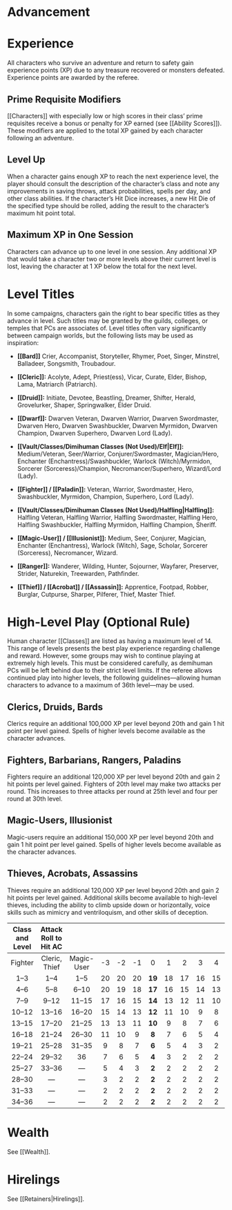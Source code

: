 # Advancement

# Experience

All characters who survive an adventure and return to safety gain experience points (XP) due to any treasure recovered or monsters defeated. Experience points are awarded by the referee.

## Prime Requisite Modifiers

[[Characters]] with especially low or high scores in their class’ prime requisites receive a bonus or penalty for XP earned (see [[Ability Scores]]). These modifiers are applied to the total XP gained by each character following an adventure.

## Level Up

When a character gains enough XP to reach the next experience level, the player should consult the description of the character’s class and note any improvements in saving throws, attack probabilities, spells per day, and other class abilities. If the character’s Hit Dice increases, a new Hit Die of the specified type should be rolled, adding the result to the character’s maximum hit point total.

## Maximum XP in One Session

Characters can advance up to one level in one session. Any additional XP that would take a character two or more levels above their current level is lost, leaving the character at 1 XP below the total for the next level.

# Level Titles

In some campaigns, characters gain the right to bear specific titles as they advance in level. Such titles may be granted by the guilds, colleges, or temples that PCs are associates of. Level titles often vary significantly between campaign worlds, but the following lists may be used as inspiration:

- **[[Bard]]** Crier, Accompanist, Storyteller, Rhymer, Poet, Singer, Minstrel, Balladeer, Songsmith, Troubadour.

- **[[Cleric]]:** Acolyte, Adept, Priest(ess), Vicar, Curate, Elder, Bishop, Lama, Matriarch (Patriarch).

- **[[Druid]]:** Initiate, Devotee, Beastling, Dreamer, Shifter, Herald, Grovelurker, Shaper, Springwalker, Elder Druid.

- **[[Dwarf]]:** Dwarven Veteran, Dwarven Warrior, Dwarven Swordmaster, Dwarven Hero, Dwarven Swashbuckler, Dwarven Myrmidon, Dwarven Champion, Dwarven Superhero, Dwarven Lord (Lady).

- **[[Vault/Classes/Dimihuman Classes (Not Used)/Elf|Elf]]:** Medium/Veteran, Seer/Warrior, Conjurer/Swordmaster, Magician/Hero, Enchanter (Enchantress)/Swashbuckler, Warlock (Witch)/Myrmidon, Sorcerer (Sorceress)/Champion, Necromancer/Superhero, Wizard/Lord (Lady).

- **[[Fighter]] / [[Paladin]]:** Veteran, Warrior, Swordmaster, Hero, Swashbuckler, Myrmidon, Champion, Superhero, Lord (Lady).

- **[[Vault/Classes/Dimihuman Classes (Not Used)/Halfling|Halfling]]:** Halfling Veteran, Halfling Warrior, Halfling Swordmaster, Halfling Hero, Halfling Swashbuckler, Halfling Myrmidon, Halfling Champion, Sheriff.

- **[[Magic-User]] / [[Illusionist]]:** Medium, Seer, Conjurer, Magician, Enchanter (Enchantress), Warlock (Witch), Sage, Scholar, Sorcerer (Sorceress), Necromancer, Wizard.

- **[[Ranger]]:** Wanderer, Wilding, Hunter, Sojourner, Wayfarer, Preserver, Strider, Naturekin, Treewarden, Pathfinder.

- **[[Thief]]  / [[Acrobat]] / [[Assassin]]:** Apprentice, Footpad, Robber, Burglar, Cutpurse, Sharper, Pilferer, Thief, Master Thief.

# High-Level Play (Optional Rule)

Human character [[Classes]] are listed as having a maximum level of 14. This range of levels presents the best play experience regarding challenge and reward. However, some groups may wish to continue playing at extremely high levels. This must be considered carefully, as demihuman PCs will be left behind due to their strict level limits. If the referee allows continued play into higher levels, the following guidelines—allowing human characters to advance to a maximum of 36th level—may be used.

## Clerics, Druids, Bards

Clerics require an additional 100,000 XP per level beyond 20th and gain 1 hit point per level gained. Spells of higher levels become available as the character advances.

## Fighters, Barbarians, Rangers, Paladins

Fighters require an additional 120,000 XP per level beyond 20th and gain 2 hit points per level gained. Fighters of 20th level may make two attacks per round. This increases to three attacks per round at 25th level and four per round at 30th level.

## Magic-Users, Illusionist

Magic-users require an additional 150,000 XP per level beyond 20th and gain 1 hit point per level gained. Spells of higher levels become available as the character advances.

## Thieves, Acrobats, Assassins

Thieves require an additional 120,000 XP per level beyond 20th and gain 2 hit points per level gained. Additional skills become available to high-level thieves, including the ability to climb upside down or horizontally, voice skills such as mimicry and ventriloquism, and other skills of deception.

| Class and Level | Attack Roll to Hit AC |            |      |      |      |        |      |      |      |      |      |      |      |      |      |
| :-------------: | :-------------------: | :--------: | :--: | :--: | :--: | :----: | :--: | :--: | :--: | :--: | :--: | :--: | :--: | :--: | :--: |
|     Fighter     |     Cleric, Thief     | Magic-User |  -3  |  -2  |  -1  |   0    |  1   |  2   |  3   |  4   |  5   |  6   |  7   |  8   |  9   |
|       1–3       |          1–4          |    1–5     |  20  |  20  |  20  | **19** |  18  |  17  |  16  |  15  |  14  |  13  |  12  |  11  |  10  |
|       4–6       |          5–8          |    6–10    |  20  |  19  |  18  | **17** |  16  |  15  |  14  |  13  |  12  |  11  |  10  |  9   |  8   |
|       7–9       |         9–12          |   11–15    |  17  |  16  |  15  | **14** |  13  |  12  |  11  |  10  |  9   |  8   |  7   |  6   |  5   |
|      10–12      |         13–16         |   16–20    |  15  |  14  |  13  | **12** |  11  |  10  |  9   |  8   |  7   |  6   |  5   |  4   |  3   |
|      13–15      |         17–20         |   21–25    |  13  |  13  |  11  | **10** |  9   |  8   |  7   |  6   |  5   |  4   |  3   |  2   |  2   |
|      16–18      |         21–24         |   26–30    |  11  |  10  |  9   | **8**  |  7   |  6   |  5   |  4   |  3   |  2   |  2   |  2   |  2   |
|      19–21      |         25–28         |   31–35    |  9   |  8   |  7   | **6**  |  5   |  4   |  3   |  2   |  2   |  2   |  2   |  2   |  2   |
|      22–24      |         29–32         |     36     |  7   |  6   |  5   | **4**  |  3   |  2   |  2   |  2   |  2   |  2   |  2   |  2   |  2   |
|      25–27      |         33–36         |     —      |  5   |  4   |  3   | **2**  |  2   |  2   |  2   |  2   |  2   |  2   |  2   |  2   |  2   |
|      28–30      |           —           |     —      |  3   |  2   |  2   | **2**  |  2   |  2   |  2   |  2   |  2   |  2   |  2   |  2   |  2   |
|      31–33      |           —           |     —      |  2   |  2   |  2   | **2**  |  2   |  2   |  2   |  2   |  2   |  2   |  2   |  2   |  2   |
|      34–36      |           —           |     —      |  2   |  2   |  2   | **2**  |  2   |  2   |  2   |  2   |  2   |  2   |  2   |  2   |  2   |



# Wealth

See [[Wealth]].

# Hirelings

See [[Retainers|Hirelings]].
